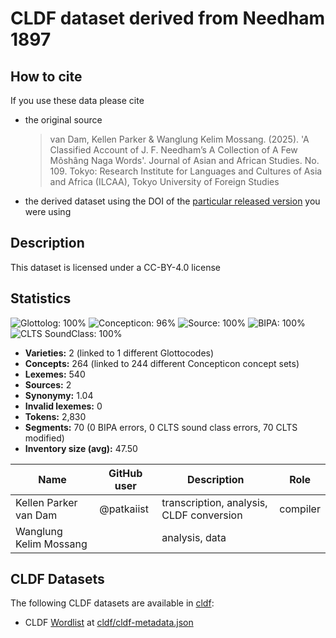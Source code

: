 # CLDF dataset derived from Needham 1897

## How to cite

If you use these data please cite
- the original source
  > van Dam, Kellen Parker & Wanglung Kelim Mossang. (2025). 'A Classified Account of J. F. Needham’s A Collection of A Few Môshâng Naga Words'. Journal of Asian and African Studies. No. 109. Tokyo: Research Institute for Languages and Cultures of Asia and Africa (ILCAA), Tokyo University of Foreign Studies
- the derived dataset using the DOI of the [particular released version](../../releases/) you were using

## Description


This dataset is licensed under a CC-BY-4.0 license

## Statistics


![Glottolog: 100%](https://img.shields.io/badge/Glottolog-100%25-brightgreen.svg "Glottolog: 100%")
![Concepticon: 96%](https://img.shields.io/badge/Concepticon-96%25-green.svg "Concepticon: 96%")
![Source: 100%](https://img.shields.io/badge/Source-100%25-brightgreen.svg "Source: 100%")
![BIPA: 100%](https://img.shields.io/badge/BIPA-100%25-brightgreen.svg "BIPA: 100%")
![CLTS SoundClass: 100%](https://img.shields.io/badge/CLTS%20SoundClass-100%25-brightgreen.svg "CLTS SoundClass: 100%")

- **Varieties:** 2 (linked to 1 different Glottocodes)
- **Concepts:** 264 (linked to 244 different Concepticon concept sets)
- **Lexemes:** 540
- **Sources:** 2
- **Synonymy:** 1.04
- **Invalid lexemes:** 0
- **Tokens:** 2,830
- **Segments:** 70 (0 BIPA errors, 0 CLTS sound class errors, 70 CLTS modified)
- **Inventory size (avg):** 47.50

| Name                   | GitHub user | Description                              | Role     |
|------------------------|-------------|------------------------------------------|----------|
| Kellen Parker van Dam  | @patkaiist  | transcription, analysis, CLDF conversion | compiler |
| Wanglung Kelim Mossang |             | analysis, data                           |          |



## CLDF Datasets

The following CLDF datasets are available in [cldf](cldf):

- CLDF [Wordlist](https://github.com/cldf/cldf/tree/master/modules/Wordlist) at [cldf/cldf-metadata.json](cldf/cldf-metadata.json)